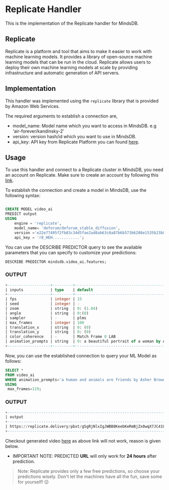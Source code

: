 # Replicate Handler

This is the implementation of the Replicate handler for MindsDB.

## Replicate
Replicate is a platform and tool that aims to make it easier to work with machine learning models. It provides a library of open-source machine learning models that can be run in the cloud. Replicate allows users to deploy their own machine learning models at scale by providing infrastructure and automatic generation of API servers.


## Implementation
This handler was implemented using the `replicate` library that is provided by Amazon Web Services.

The required arguments to establish a connection are,

* model_name: Model name which you want to access in MindsDB. e.g 'air-forever/kandinsky-2'
* version: version hash/id which you want to use in MindsDB.
* api_key: API key from Replicate Platform you can found [here](https://replicate.com/account/api-tokens).


## Usage
To use this handler and connect to a Replicate cluster in MindsDB, you need an account on Replicate. Make sure to create an account by following this [link](https://replicate.com/signin?next=/account/api-tokens).


To establish the connection and create a model in MindsDB, use the following syntax:
```sql

CREATE MODEL video_ai
PREDICT output
USING
    engine = 'replicate',
    model_name= 'deforum/deforum_stable_diffusion',
    version ='e22e77495f2fb83c34d5fae2ad8ab63c0a87b6b573b6208e1535b23b89ea66d6',
    api_key = 'r8_HEH............';
```

You can use the DESCRIBE PREDICTOR query to see the available parameters that you can specify to customize your predictions:
```sql
DESCRIBE PREDICTOR mindsdb.video_ai.features;
```
### OUTPUT 
```sql
+-------------------+---------+-----------------------------------------------------------------------+----------------------------------------------------------------------------------------------------------------------------------------------------------------------+
| inputs            | type    | default                                                               | description                                                                                                                                                          |
+-------------------+---------+-----------------------------------------------------------------------+----------------------------------------------------------------------------------------------------------------------------------------------------------------------+
| fps               | integer | 15                                                                    | Choose fps for the video.                                                                                                                                            |
| seed              | integer | -                                                                     | Random seed. Leave blank to randomize the seed                                                                                                                       |
| zoom              | string  | 0: (1.04)                                                             | zoom parameter for the motion                                                                                                                                        |
| angle             | string  | 0:(0)                                                                 | angle parameter for the motion                                                                                                                                       |
| sampler           | -       | plms                                                                  | -                                                                                                                                                                    |
| max_frames        | integer | 100                                                                   | Number of frames for animation                                                                                                                                       |
| translation_x     | string  | 0: (0)                                                                | translation_x parameter for the motion                                                                                                                               |
| translation_y     | string  | 0: (0)                                                                | translation_y parameter for the motion                                                                                                                               |
| color_coherence   | -       | Match Frame 0 LAB                                                     | -                                                                                                                                                                    |
| animation_prompts | string  | 0: a beautiful portrait of a woman by Artgerm, trending on Artstation | Prompt for animation. Provide 'frame number : prompt at this frame', separate different prompts with '|'. Make sure the frame number does not exceed the max_frames. |
+-------------------+---------+-----------------------------------------------------------------------+----------------------------------------------------------------------------------------------------------------------------------------------------------------------+
```


Now, you can use the established connection to query your ML Model as follows:
```sql
SELECT *
FROM video_ai
WHERE animation_prompts='a human and animals are friends by Asher Brown Durand, trending on Artstation'
USING
 max_frames=119;
```

### OUTPUT
```sql
+---------------------------------------------------------------------------------------------------------------------------------------------------------------------------------------------------------------------------------------------------------------------------------------------------------------------------+----------------------------------------+
| output                                                                                                                                                                                                                                                                                                                    | prompt                                 |
+---------------------------------------------------------------------------------------------------------------------------------------------------------------------------------------------------------------------------------------------------------------------------------------------------------------------------+----------------------------------------+
| https://replicate.delivery/pbxt/gSgRjNlxIgJWBB8KeebKeRmBjZx0wqX7JC41U0pvIfPCYVzEB/out.mp4 | a human and animals are friends by Asher Brown Durand, trending on Artstation |
+---------------------------------------------------------------------------------------------------------------------------------------------------------------------------------------------------------------------------------------------------------------------------------------------------------------------------+----------------------------------------+
```

Checkout generated video [here](https://www.pexels.com/video/ai-generated-video-17489162/) as above link will not work, reason is given below.

- IMPORTANT NOTE: PREDICTED **URL** will only work for **24 hours** after prediction.

> Note: Replicate provides only a few free predictions, so choose your predictions wisely. Don't let the machines have all the fun, save some for yourself! 😉
